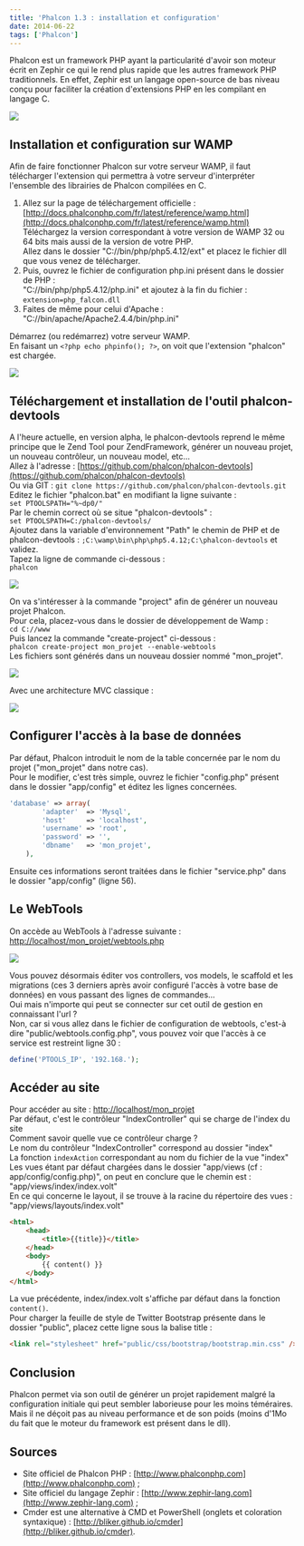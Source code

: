```yaml
---
title: 'Phalcon 1.3 : installation et configuration'
date: 2014-06-22
tags: ['Phalcon']
---
```


Phalcon est un framework PHP ayant la particularité d'avoir son moteur écrit en Zephir ce qui le rend plus rapide que les autres framework PHP traditionnels. En effet, Zephir est un langage open-source de bas niveau conçu pour faciliter la création d'extensions PHP en les compilant en langage C.

![](./img/news/phalcon_installation_configuration/phalcon_benchmark.jpg)

## Installation et configuration sur WAMP

Afin de faire fonctionner Phalcon sur votre serveur WAMP, il faut télécharger l'extension qui permettra à votre serveur d'interpréter l'ensemble des librairies de Phalcon compilées en C.

1. Allez sur la page de téléchargement officielle : [http://docs.phalconphp.com/fr/latest/reference/wamp.html](http://docs.phalconphp.com/fr/latest/reference/wamp.html)  
Téléchargez la version correspondant à votre version de WAMP 32 ou 64 bits mais aussi de la version de votre PHP.  
Allez dans le dossier "C://bin/php/php5.4.12/ext" et placez le fichier dll que vous venez de télécharger.  
2. Puis, ouvrez le fichier de configuration php.ini présent dans le dossier de PHP :  
"C://bin/php/php5.4.12/php.ini" et ajoutez à la fin du fichier :  
`extension=php_falcon.dll`  
3. Faites de même pour celui d'Apache : "C://bin/apache/Apache2.4.4/bin/php.ini"

Démarrez (ou redémarrez) votre serveur WAMP.  
En faisant un `<?php echo phpinfo(); ?>`, on voit que l'extension "phalcon" est chargée.

![](./img/news/phalcon_installation_configuration/phalcon_extension_php_info.jpg)

## Téléchargement et installation de l'outil phalcon-devtools

A l'heure actuelle, en version alpha, le phalcon-devtools reprend le même principe que le Zend Tool pour ZendFramework, générer un nouveau projet, un nouveau contrôleur, un nouveau model, etc…  
Allez à l'adresse : [https://github.com/phalcon/phalcon-devtools](https://github.com/phalcon/phalcon-devtools)  
Ou via GIT : `git clone https://github.com/phalcon/phalcon-devtools.git`  
Editez le fichier "phalcon.bat" en modifiant la ligne suivante :  
`set PTOOLSPATH="%~dp0/"`  
Par le chemin correct où se situe "phalcon-devtools" :  
`set PTOOLSPATH=C:/phalcon-devtools/`  
Ajoutez dans la variable d'environnement "Path" le chemin de PHP et de phalcon-devtools : `;C:\wamp\bin\php\php5.4.12;C:\phalcon-devtools` et validez.  
Tapez la ligne de commande ci-dessous :  
`phalcon`

![](./img/news/phalcon_installation_configuration/phalcon_devtools_options.jpg)

On va s'intéresser à la commande "project" afin de générer un nouveau projet Phalcon.  
Pour cela, placez-vous dans le dossier de développement de Wamp :  
`cd C://www`  
Puis lancez la commande "create-project" ci-dessous :  
`phalcon create-project mon_projet --enable-webtools`  
Les fichiers sont générés dans un nouveau dossier nommé "mon_projet".

![](./img/news/phalcon_installation_configuration/phalcon_devtools_create_project.jpg)

Avec une architecture MVC classique :

![](./img/news/phalcon_installation_configuration/phalcon_mvc.jpg)

## Configurer l'accès à la base de données

Par défaut, Phalcon introduit le nom de la table concernée par le nom du projet ("mon_projet" dans notre cas).  
Pour le modifier, c'est très simple, ouvrez le fichier "config.php" présent dans le dossier "app/config" et éditez les lignes concernées.

```php
'database' => array(
        'adapter'  => 'Mysql',
        'host'     => 'localhost',
        'username' => 'root',
        'password' => '',
        'dbname'   => 'mon_projet',
    ),
```

Ensuite ces informations seront traitées dans le fichier "service.php" dans le dossier "app/config" (ligne 56).

## Le WebTools

On accède au WebTools à l'adresse suivante : [http://localhost/mon_projet/webtools.php](http://localhost/mon_projet/webtools.php)

![](./img/news/phalcon_installation_configuration/phalcon_webtools.jpg)

Vous pouvez désormais éditer vos controllers, vos models, le scaffold et les migrations (ces 3 derniers après avoir configuré l'accès à votre base de données) en vous passant des lignes de commandes...  
Oui mais n'importe qui peut se connecter sur cet outil de gestion en connaissant l'url ?  
Non, car si vous allez dans le fichier de configuration de webtools, c'est-à dire "public/webtools.config.php", vous pouvez voir que l'accès à ce service est restreint ligne 30 :

```php
define('PTOOLS_IP', '192.168.');
```

## Accéder au site

Pour accéder au site : [http://localhost/mon_projet](http://localhost/mon_projet)  
Par défaut, c'est le contrôleur "IndexController" qui se charge de l'index du site  
Comment savoir quelle vue ce contrôleur charge ?  
Le nom du contrôleur "IndexController" correspond au dossier "index"  
La fonction `indexAction` correspondant au nom du fichier de la vue "index"  
Les vues étant par défaut chargées dans le dossier "app/views (cf : app/config/config.php)", on peut en conclure que le chemin est :  
"app/views/index/index.volt"  
En ce qui concerne le layout, il se trouve à la racine du répertoire des vues :  
"app/views/layouts/index.volt"

```html
<html>
    <head>
        <title>{{title}}</title>
    </head>
    <body>
        {{ content() }}
    </body>
</html>
```

La vue précédente, index/index.volt s'affiche par défaut dans la fonction `content()`.  
Pour charger la feuille de style de Twitter Bootstrap présente dans le dossier "public", placez cette ligne sous la balise title :

```html
<link rel="stylesheet" href="public/css/bootstrap/bootstrap.min.css" />
```

## Conclusion

Phalcon permet via son outil de générer un projet rapidement malgré la configuration initiale qui peut sembler laborieuse pour les moins téméraires. Mais il ne déçoit pas au niveau performance et de son poids (moins d'1Mo du fait que le moteur du framework est présent dans le dll).

## Sources

* Site officiel de Phalcon PHP : [http://www.phalconphp.com](http://www.phalconphp.com) ;
* Site officiel du langage Zephir : [http://www.zephir-lang.com](http://www.zephir-lang.com) ;
* Cmder est une alternative à CMD et PowerShell (onglets et coloration syntaxique) : [http://bliker.github.io/cmder](http://bliker.github.io/cmder).
